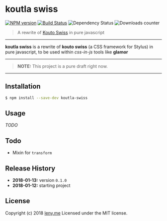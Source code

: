 # koutla swiss

[![NPM version](https://badge.fury.io/js/koutla-swiss.svg)](http://badge.fury.io/js/koutla-swiss) [![Build Status](http://img.shields.io/travis/leny/koutla-swiss.svg)](https://travis-ci.org/leny/koutla-swiss) ![Dependency Status](https://david-dm.org/leny/koutla-swiss.svg) ![Downloads counter](http://img.shields.io/npm/dm/koutla-swiss.svg)

> A rewrite of [Kouto Swiss](https://kouto-swiss.io) in pure javascript

* * *

**koutla swiss** is a rewrite of **kouto swiss** (a CSS framework for Stylus) in pure javascript, to be used within _css-in-js_ tools like **glamor**

* * *

> **NOTE:** This project is a pure draft right now.

* * *

## Installation

```bash
$ npm install --save-dev koutla-swiss
```

## Usage

_TODO_

## Todo

- Mixin for `transform`

## Release History

* **2018-01-13:** version `0.1.0`
* **2018-01-12:** starting project

## License

Copyright (c) 2018 [leny.me](http://leny.me)
Licensed under the MIT license.
